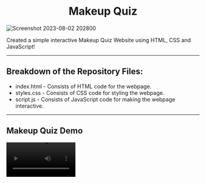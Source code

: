 <h1 align="center"> Makeup Quiz </h1>

![Screenshot 2023-08-02 202800](https://github.com/desireedmello/Makeup-Quiz/assets/76941265/c4e84d14-d646-439d-90be-1a5487a7b138)

Created a simple interactive Makeup Quiz Website using HTML, CSS and JavaScript!

---

## Breakdown of the Repository Files:

- index.html - Consists of HTML code for the webpage.
- styles.css - Consists of CSS code for styling the webpage.
- script.js - Consists of JavaScript code for making the webpage interactive.

---

## Makeup Quiz Demo

<video src='https://github.com/desireedmello/Makeup-Quiz/assets/76941265/071eb393-1694-40ab-b9fa-8bbc169fde8f' width=180/>




